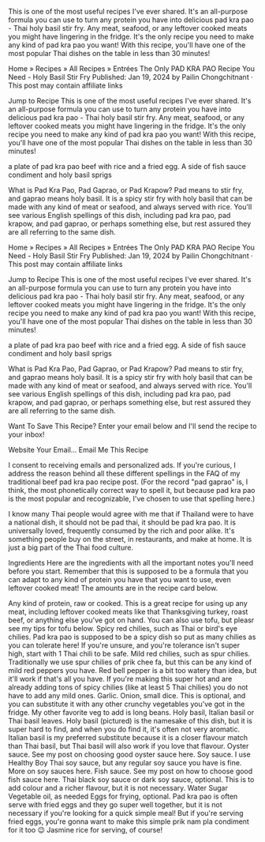 This is one of the most useful recipes I've ever shared. It's an all-purpose formula you can use to turn any protein you have into delicious pad kra pao - Thai holy basil stir fry. Any meat, seafood, or any leftover cooked meats you might have lingering in the fridge. It's the only recipe you need to make any kind of pad kra pao you want! With this recipe, you'll have one of the most popular Thai dishes on the table in less than 30 minutes!

Home » Recipes » All Recipes » Entrées
The Only PAD KRA PAO Recipe You Need - Holy Basil Stir Fry
Published: Jan 19, 2024 by Pailin Chongchitnant · This post may contain affiliate links

 Jump to Recipe
This is one of the most useful recipes I've ever shared. It's an all-purpose formula you can use to turn any protein you have into delicious pad kra pao - Thai holy basil stir fry. Any meat, seafood, or any leftover cooked meats you might have lingering in the fridge. It's the only recipe you need to make any kind of pad kra pao you want! With this recipe, you'll have one of the most popular Thai dishes on the table in less than 30 minutes!

a plate of pad kra pao beef with rice and a fried egg. A side of fish sauce condiment and holy basil sprigs


What is Pad Kra Pao, Pad Gaprao, or Pad Krapow?
Pad means to stir fry, and gaprao means holy basil. It is a spicy stir fry with holy basil that can be made with any kind of meat or seafood, and always served with rice. You'll see various English spellings of this dish, including pad kra pao, pad krapow, and pad gaprao, or perhaps something else, but rest assured they are all referring to the same dish.

Home » Recipes » All Recipes » Entrées
The Only PAD KRA PAO Recipe You Need - Holy Basil Stir Fry
Published: Jan 19, 2024 by Pailin Chongchitnant · This post may contain affiliate links

 Jump to Recipe
This is one of the most useful recipes I've ever shared. It's an all-purpose formula you can use to turn any protein you have into delicious pad kra pao - Thai holy basil stir fry. Any meat, seafood, or any leftover cooked meats you might have lingering in the fridge. It's the only recipe you need to make any kind of pad kra pao you want! With this recipe, you'll have one of the most popular Thai dishes on the table in less than 30 minutes!

a plate of pad kra pao beef with rice and a fried egg. A side of fish sauce condiment and holy basil sprigs


What is Pad Kra Pao, Pad Gaprao, or Pad Krapow?
Pad means to stir fry, and gaprao means holy basil. It is a spicy stir fry with holy basil that can be made with any kind of meat or seafood, and always served with rice. You'll see various English spellings of this dish, including pad kra pao, pad krapow, and pad gaprao, or perhaps something else, but rest assured they are all referring to the same dish.

Want To Save This Recipe?
Enter your email below and I'll send the recipe to your inbox!

Website
Your Email...
Email Me This Recipe

I consent to receiving emails and personalized ads.
If you're curious, I address the reason behind all these different spellings in the FAQ of my traditional beef pad kra pao recipe post. (For the record "pad gaprao" is, I think, the most phonetically correct way to spell it, but because pad kra pao is the most popular and recognizable, I've chosen to use that spelling here.)

I know many Thai people would agree with me that if Thailand were to have a national dish, it should not be pad thai, it should be pad kra pao. It is universally loved, frequently consumed by the rich and poor alike. It's something people buy on the street, in restaurants, and make at home. It is just a big part of the Thai food culture.

Ingredients
Here are the ingredients with all the important notes you'll need before you start. Remember that this is supposed to be a formula that you can adapt to any kind of protein you have that you want to use, even leftover cooked meat! The amounts are in the recipe card below.

Any kind of protein, raw or cooked. This is a great recipe for using up any meat, including leftover cooked meats like that Thanksgiving turkey, roast beef, or anything else you've got on hand. You can also use tofu, but pleasr see my tips for tofu below.
Spicy red chilies, such as Thai or bird's eye chilies. Pad kra pao is supposed to be a spicy dish so put as many chilies as you can tolerate here! If you're unsure, and you're tolerance isn't super high, start with 1 Thai chili to be safe.
Mild red chilies, such as spur chilies. Traditionally we use spur chilies of prik chee fa, but this can be any kind of mild red peppers you have. Red bell pepper is a bit too watery than idea, but it'll work if that's all you have. If you're making this super hot and are already adding tons of spicy chilies (like at least 5 Thai chilies) you do not have to add any mild ones.
Garlic.
Onion, small dice. This is optional, and you can substitute it with any other crunchy vegetables you've got in the fridge. My other favorite veg to add is long beans.
Holy basil, Italian basil or Thai basil leaves. Holy basil (pictured) is the namesake of this dish, but it is super hard to find, and when you do find it, it's often not very aromatic. Italian basil is my preferred substitute because it is a closer flavour match than Thai basil, but Thai basil will also work if you love that flavour.
Oyster sauce. See my post on choosing good oyster sauce here.
Soy sauce. I use Healthy Boy Thai soy sauce, but any regular soy sauce you have is fine. More on soy sauces here.
Fish sauce. See my post on how to choose good fish sauce here.
Thai black soy sauce or dark soy sauce, optional. This is to add colour and a richer flavour, but it is not necessary.
Water
Sugar
Vegetable oil, as needed
Eggs for frying, optional. Pad kra pao is often serve with fried eggs and they go super well together, but it is not necessary if you're looking for a quick simple meal! But if you're serving fried eggs, you're gonna want to make this simple prik nam pla condiment for it too 😉
Jasmine rice for serving, of course!